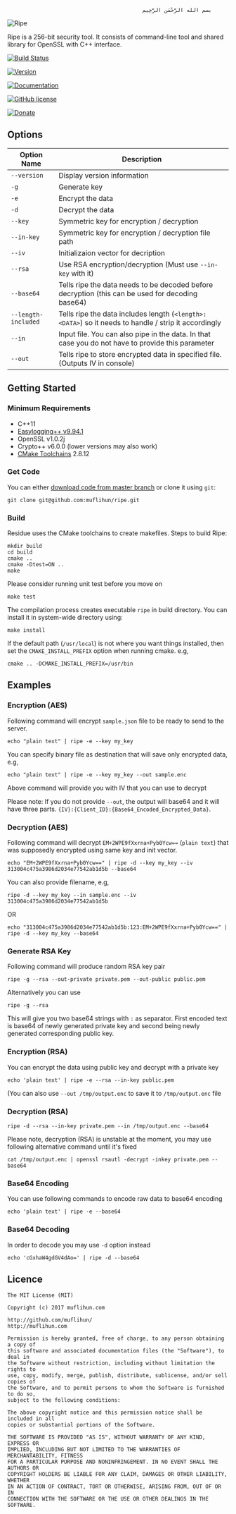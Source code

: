 
                                               ‫بسم الله الرَّحْمَنِ الرَّحِيمِ

![Ripe](https://raw.githubusercontent.com/muflihun/ripe/master/ripe.png?)

Ripe is a 256-bit security tool. It consists of command-line tool and shared library for OpenSSL with C++ interface.
    
[![Build Status](https://img.shields.io/travis/muflihun/ripe.svg)](https://travis-ci.org/muflihun/ripe)

[![Version](https://img.shields.io/github/release/muflihun/ripe.svg)](https://github.com/muflihun/ripe/releases/latest)

[![Documentation](https://img.shields.io/badge/docs-doxygen-blue.svg)](https://muflihun.github.io/ripe)

[![GitHub license](https://img.shields.io/badge/license-MIT-blue.svg)](https://github.com/muflihun/ripe/blob/master/LICENCE)

[![Donate](https://img.shields.io/badge/Donate-PayPal-green.svg)](https://www.paypal.me/MuflihunDotCom/25)

## Options

| Option Name | Description |
|-------------|--------|
| `--version` | Display version information
| `-g`        | Generate key |
| `-e`        | Encrypt the data |
| `-d`        | Decrypt the data |
| `--key`     | Symmetric key for encryption / decryption |
| `--in-key`     | Symmetric key for encryption / decryption file path |
| `--iv`      | Initializaion vector for decription       |
| `--rsa`      | Use RSA encryption/decryption (Must use `--in-key` with it)      |
| `--base64`   | Tells ripe the data needs to be decoded before decryption (this can be used for decoding base64) |
| `--length-included`   | Tells ripe the data includes length (`<length>:<DATA>`) so it needs to handle / strip it accordingly |
| `--in`    | Input file. You can also pipe in the data. In that case you do not have to provide this parameter |
| `--out`   | Tells ripe to store encrypted data in specified file. (Outputs IV in console) |

## Getting Started

### Minimum Requirements
  * C++11
  * [Easylogging++ v9.94.1](https://github.com/muflihun/easyloggingpp)
  * OpenSSL v1.0.2j
  * Crypto++ v6.0.0 (lower versions may also work)
  * [CMake Toolchains](https://cmake.org/) 2.8.12
 
### Get Code
You can either [download code from master branch](https://github.com/muflihun/ripe/archive/master.zip) or clone it using `git`:

```
git clone git@github.com:muflihun/ripe.git
```

### Build
Residue uses the CMake toolchains to create makefiles.
Steps to build Ripe:

```
mkdir build
cd build
cmake ..
cmake -Dtest=ON ..
make
```

Please consider running unit test before you move on

```
make test
```

The compilation process creates executable `ripe` in build directory. You can install it in system-wide directory using:

```
make install
```

If the default path (`/usr/local`) is not where you want things installed, then set the `CMAKE_INSTALL_PREFIX` option when running cmake. e.g,

```
cmake .. -DCMAKE_INSTALL_PREFIX=/usr/bin
```

## Examples

### Encryption (AES)

Following command will encrypt `sample.json` file to be ready to send to the server.

`echo "plain text" | ripe -e --key my_key`

You can specify binary file as destination that will save only encrypted data, e.g,

`echo "plain text" | ripe -e --key my_key --out sample.enc`

Above command will provide you with IV that you can use to decrypt

Please note: If you do not provide `--out`, the output will base64 and it will have three parts. `{IV}:{Client_ID}:{Base64_Encoded_Encrypted_Data}`.

### Decryption (AES)

Following command will decrypt `EM+2WPE9fXxrna+Pyb0Ycw==` (`plain text`) that was supposedly encrypted using same key and init vector.

`echo "EM+2WPE9fXxrna+Pyb0Ycw==" | ripe -d --key my_key --iv 313004c475a3986d2034e77542ab1d5b --base64`

You can also provide filename, e.g,

`ripe -d --key my_key --in sample.enc --iv 313004c475a3986d2034e77542ab1d5b`

OR

`echo "313004c475a3986d2034e77542ab1d5b:123:EM+2WPE9fXxrna+Pyb0Ycw==" | ripe -d --key my_key --base64`

### Generate RSA Key

Following command will produce random RSA key pair

```
ripe -g --rsa --out-private private.pem --out-public public.pem
```

Alternatively you can use

```
ripe -g --rsa
```

This will give you two base64 strings with `:` as separator. First encoded text is base64 of newly generated private key and second being newly generated corresponding public key.

### Encryption (RSA)

You can encrypt the data using public key and decrypt with a private key

```
echo 'plain text' | ripe -e --rsa --in-key public.pem
```

(You can also use `--out /tmp/output.enc` to save it to `/tmp/output.enc` file

### Decryption (RSA)

```
ripe -d --rsa --in-key private.pem --in /tmp/output.enc --base64
```

Please note, decryption (RSA) is unstable at the moment, you may use following alternative command until it's fixed

```
cat /tmp/output.enc | openssl rsautl -decrypt -inkey private.pem --base64
```

### Base64 Encoding

You can use following commands to encode raw data to base64 encoding

```
echo 'plain text' | ripe -e --base64
```

### Base64 Decoding

In order to decode you may use `-d` option instead

```
echo 'cGxhaW4gdGV4dAo=' | ripe -d --base64
```
 
## Licence
```
The MIT License (MIT)

Copyright (c) 2017 muflihun.com

http://github.com/muflihun/
http://muflihun.com

Permission is hereby granted, free of charge, to any person obtaining a copy of
this software and associated documentation files (the "Software"), to deal in
the Software without restriction, including without limitation the rights to
use, copy, modify, merge, publish, distribute, sublicense, and/or sell copies of
the Software, and to permit persons to whom the Software is furnished to do so,
subject to the following conditions:

The above copyright notice and this permission notice shall be included in all
copies or substantial portions of the Software.

THE SOFTWARE IS PROVIDED "AS IS", WITHOUT WARRANTY OF ANY KIND, EXPRESS OR
IMPLIED, INCLUDING BUT NOT LIMITED TO THE WARRANTIES OF MERCHANTABILITY, FITNESS
FOR A PARTICULAR PURPOSE AND NONINFRINGEMENT. IN NO EVENT SHALL THE AUTHORS OR
COPYRIGHT HOLDERS BE LIABLE FOR ANY CLAIM, DAMAGES OR OTHER LIABILITY, WHETHER
IN AN ACTION OF CONTRACT, TORT OR OTHERWISE, ARISING FROM, OUT OF OR IN
CONNECTION WITH THE SOFTWARE OR THE USE OR OTHER DEALINGS IN THE SOFTWARE.
```
